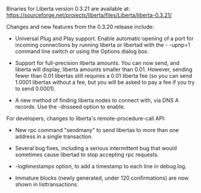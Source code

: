 Binaries for Liberta version 0.3.21 are available at:
  https://sourceforge.net/projects/liberta/files/Liberta/liberta-0.3.21/

Changes and new features from the 0.3.20 release include:

* Universal Plug and Play support.  Enable automatic opening of a port for incoming connections by running liberta or libertad with the - -upnp=1 command line switch or using the Options dialog box.

* Support for full-precision liberta amounts.  You can now send, and liberta will display, liberta amounts smaller than 0.01.  However, sending fewer than 0.01 libertas still requires a 0.01 liberta fee (so you can send 1.0001 libertas without a fee, but you will be asked to pay a fee if you try to send 0.0001).

* A new method of finding liberta nodes to connect with, via DNS A records. Use the -dnsseed option to enable.

For developers, changes to liberta's remote-procedure-call API:

* New rpc command "sendmany" to send libertas to more than one address in a single transaction.

* Several bug fixes, including a serious intermittent bug that would sometimes cause libertad to stop accepting rpc requests. 

* -logtimestamps option, to add a timestamp to each line in debug.log.

* Immature blocks (newly generated, under 120 confirmations) are now shown in listtransactions.
